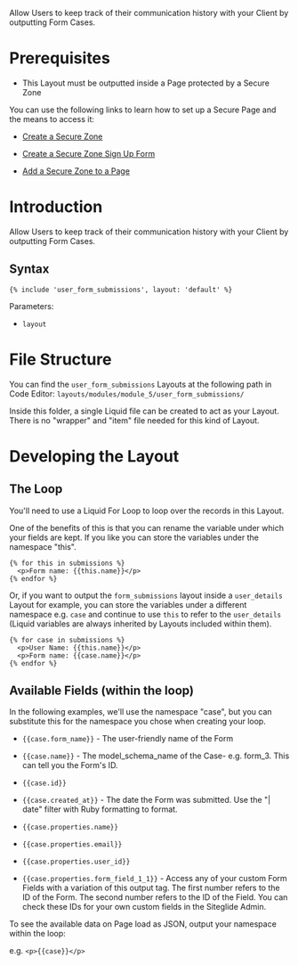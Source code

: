 Allow Users to keep track of their communication history with your Client by outputting Form Cases.

# Prerequisites

*   This Layout must be outputted inside a Page protected by a Secure Zone

You can use the following links to learn how to set up a Secure Page and the means to access it:

*   [Create a Secure Zone](https://help.siteglide.com/article/138-secure-zones-getting-started#2-creating-and-editing-a-secure-zone)

*   [Create a Secure Zone Sign Up Form](https://help.siteglide.com/article/138-secure-zones-getting-started#2-adding-a-sign-up-form)

*   [Add a Secure Zone to a Page](https://help.siteglide.com/article/138-secure-zones-getting-started#3-securing-pages)

# Introduction

Allow Users to keep track of their communication history with your Client by outputting Form Cases.

## Syntax

`{% include 'user_form_submissions', layout: 'default' %}`

Parameters:&#x20;

*   `layout `

# File Structure

You can find the `user_form_submissions` Layouts at the following path in Code Editor:
`layouts/modules/module_5/user_form_submissions/`&#x20;

Inside this folder, a single Liquid file can be created to act as your Layout. There is no "wrapper" and "item" file needed for this kind of Layout.&#x20;

# Developing the Layout

## The Loop

You'll need to use a Liquid For Loop to loop over the records in this Layout.&#x20;

One of the benefits of this is that you can rename the variable under which your fields are kept. If you like you can store the variables under the namespace "this".

```liquid
{% for this in submissions %}
  <p>Form name: {{this.name}}</p>
{% endfor %}
```

Or, if you want to output the `form_submissions` layout inside a `user_details` Layout for example, you can store the variables under a different namespace e.g. `case` and continue to use `this` to refer to the `user_details` (Liquid variables are always inherited by Layouts included within them).

```liquid
{% for case in submissions %}
  <p>User Name: {{this.name}}</p>
  <p>Form name: {{case.name}}</p>
{% endfor %}
```

## Available Fields (within the loop)

In the following examples, we'll use the namespace "case", but you can substitute this for the namespace you chose when creating your loop.

*   `{{case.form_name}}` - The user-friendly name of the Form

*   `{{case.name}}` - The model\_schema\_name of the Case- e.g. form\_3. This can tell you the Form's ID.

*   `{{case.id}}`

*   `{{case.created_at}}` - The date the Form was submitted. Use the "| date" filter with Ruby formatting to format.&#x20;

*   `{{case.properties.name}}`

*   `{{case.properties.email}}`

*   `{{case.properties.user_id}}`

*   `{{case.properties.form_field_1_1}}` - Access any of your custom Form Fields with a variation of this output tag. The first number refers to the ID of the Form. The second number refers to the ID of the Field. You can check these IDs for your own custom fields in the Siteglide Admin.&#x20;

To see the available data on Page load as JSON, output your namespace within the loop:

e.g.  `<p>{{case}}</p>`&#x20;
